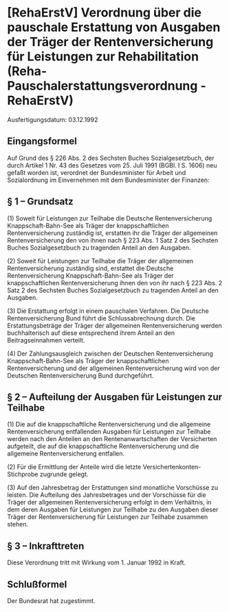 # [RehaErstV] Verordnung über die pauschale Erstattung von Ausgaben der Träger der Rentenversicherung für Leistungen zur Rehabilitation  (Reha-Pauschalerstattungsverordnung - RehaErstV)

Ausfertigungsdatum: 03.12.1992

 

## Eingangsformel

Auf Grund des § 226 Abs. 2 des Sechsten Buches Sozialgesetzbuch, der durch Artikel 1 Nr. 43 des Gesetzes vom 25. Juli 1991 (BGBl. I S. 1606) neu gefaßt worden ist, verordnet der Bundesminister für Arbeit und Sozialordnung im Einvernehmen mit dem Bundesminister der Finanzen:


## § 1 – Grundsatz

(1) Soweit für Leistungen zur Teilhabe die Deutsche Rentenversicherung Knappschaft-Bahn-See als Träger der knappschaftlichen Rentenversicherung zuständig ist, erstatten ihr die Träger der allgemeinen Rentenversicherung den von ihnen nach § 223 Abs. 1 Satz 2 des Sechsten Buches Sozialgesetzbuch zu tragenden Anteil an den Ausgaben.

(2) Soweit für Leistungen zur Teilhabe die Träger der allgemeinen Rentenversicherung zuständig sind, erstattet die Deutsche Rentenversicherung Knappschaft-Bahn-See als Träger der knappschaftlichen Rentenversicherung ihnen den von ihr nach § 223 Abs. 2 Satz 2 des Sechsten Buches Sozialgesetzbuch zu tragenden Anteil an den Ausgaben.

(3) Die Erstattung erfolgt in einem pauschalen Verfahren. Die Deutsche Rentenversicherung Bund führt die Schlussabrechnung durch. Die Erstattungsbeträge der Träger der allgemeinen Rentenversicherung werden buchhalterisch auf diese entsprechend ihrem Anteil an den Beitragseinnahmen verteilt.

(4) Der Zahlungsausgleich zwischen der Deutschen Rentenversicherung Knappschaft-Bahn-See als Träger der knappschaftlichen Rentenversicherung und der allgemeinen Rentenversicherung wird von der Deutschen Rentenversicherung Bund durchgeführt.


## § 2 – Aufteilung der Ausgaben für Leistungen zur Teilhabe

(1) Die auf die knappschaftliche Rentenversicherung und die allgemeine Rentenversicherung entfallenden Ausgaben für Leistungen zur Teilhabe werden nach den Anteilen an den Rentenanwartschaften der Versicherten aufgeteilt, die auf die knappschaftliche Rentenversicherung und die allgemeine Rentenversicherung entfallen.

(2) Für die Ermittlung der Anteile wird die letzte Versichertenkonten-Stichprobe zugrunde gelegt.

(3) Auf den Jahresbetrag der Erstattungen sind monatliche Vorschüsse zu leisten. Die Aufteilung des Jahresbetrages und der Vorschüsse für die Träger der allgemeinen Rentenversicherung erfolgt in dem Verhältnis, in dem deren Ausgaben für Leistungen zur Teilhabe zu den Ausgaben dieser Träger der Rentenversicherung für Leistungen zur Teilhabe zusammen stehen.


## § 3 – Inkrafttreten

Diese Verordnung tritt mit Wirkung vom 1. Januar 1992 in Kraft.


## Schlußformel

Der Bundesrat hat zugestimmt.
